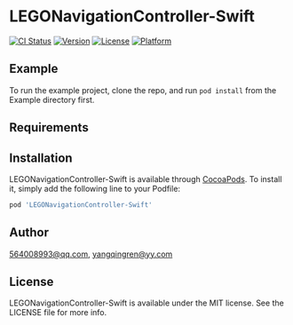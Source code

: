 # LEGONavigationController-Swift

[![CI Status](https://img.shields.io/travis/564008993@qq.com/LEGONavigationController-Swift.svg?style=flat)](https://travis-ci.org/564008993@qq.com/LEGONavigationController-Swift)
[![Version](https://img.shields.io/cocoapods/v/LEGONavigationController-Swift.svg?style=flat)](https://cocoapods.org/pods/LEGONavigationController-Swift)
[![License](https://img.shields.io/cocoapods/l/LEGONavigationController-Swift.svg?style=flat)](https://cocoapods.org/pods/LEGONavigationController-Swift)
[![Platform](https://img.shields.io/cocoapods/p/LEGONavigationController-Swift.svg?style=flat)](https://cocoapods.org/pods/LEGONavigationController-Swift)

## Example

To run the example project, clone the repo, and run `pod install` from the Example directory first.

## Requirements

## Installation

LEGONavigationController-Swift is available through [CocoaPods](https://cocoapods.org). To install
it, simply add the following line to your Podfile:

```ruby
pod 'LEGONavigationController-Swift'
```

## Author

564008993@qq.com, yangqingren@yy.com

## License

LEGONavigationController-Swift is available under the MIT license. See the LICENSE file for more info.
